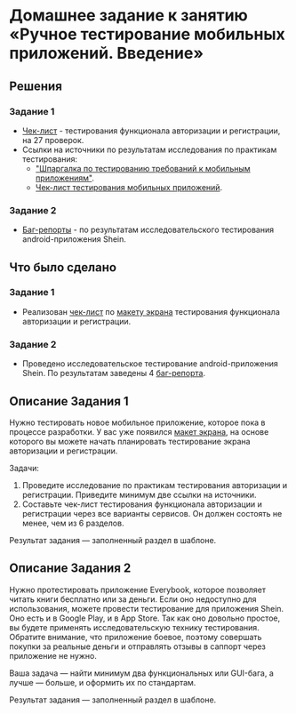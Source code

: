 # Домашнее задание к занятию «Ручное тестирование мобильных приложений. Введение»

## Решения
### Задание 1
* <a href="https://docs.google.com/spreadsheets/d/1A6buT75CwvHpNwNbjRHgDTycrAplgdcgxwTan88JIyA/edit?usp=share_link">Чек-лист</a> - тестирования функционала авторизации и регистрации, на 27 проверок.
* Ссылки на источники по результатам исследования по практикам тестирования:
    * <a href="https://habr.com/ru/companies/mobileup/articles/336992/">"Шпаргалка по тестированию требований к мобильным приложениям"</a>.
    * <a href="https://habr.com/ru/articles/534190/">Чек-лист тестирования мобильных приложений</a>.
 
### Задание 2
* <a href="https://docs.google.com/spreadsheets/d/1JuF7zM1OuVoky4bCR4RKT18mR0SX7FwDCD-WmlNboJU/edit?usp=share_link">Баг-репорты</a> - по результатам исследовательского тестирования android-приложения Shein.

## Что было сделано
### Задание 1
* Реализован <a href="https://docs.google.com/spreadsheets/d/1A6buT75CwvHpNwNbjRHgDTycrAplgdcgxwTan88JIyA/edit?usp=share_link">чек-лист</a> по
  [макету экрана](https://u.netology.ru/backend/uploads/lms/content_assets/file/3605/IMG_8702.PNG) тестирования функционала авторизации и регистрации.

### Задание 2
* Проведено исследовательское тестирование android-приложения Shein. По результатам заведены 4
  <a href="https://docs.google.com/spreadsheets/d/1JuF7zM1OuVoky4bCR4RKT18mR0SX7FwDCD-WmlNboJU/edit?usp=share_link">баг-репорта</a>.


## Описание Задания 1

Нужно тестировать новое мобильное приложение, которое пока в процессе разработки.
У вас уже появился [макет экрана](https://u.netology.ru/backend/uploads/lms/content_assets/file/3605/IMG_8702.PNG), на основе которого вы можете начать планировать тестирование экрана авторизации и регистрации. 

Задачи:
1. Проведите исследование по практикам тестирования авторизации и регистрации. Приведите минимум две ссылки на источники.
2. Составьте чек-лист тестирования функционала авторизации и регистрации через все варианты сервисов. Он должен состоять не менее, чем из 6 разделов.

Результат задания — заполненный раздел в шаблоне.

## Описание Задания 2 

Нужно протестировать приложение Everybook, которое позволяет читать книги бесплатно или за деньги.
Если оно недоступно для использования, можете провести тестирование для приложения Shein. Оно есть и в Google Play, и в App Store. Так как оно довольно простое, вы будете применять исследовательскую технику тестирования.
Обратите внимание, что приложение боевое, поэтому совершать покупки за реальные деньги и отправлять отзывы в саппорт через приложение не нужно.

Ваша задача — найти минимум два функциональных или GUI-бага, а лучше — больше, и оформить их по стандартам.

Результат задания — заполненный раздел в шаблоне.
